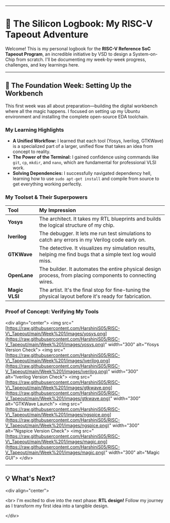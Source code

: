 

-----

# 🚀 The Silicon Logbook: My RISC-V Tapeout Adventure



Welcome! This is my personal logbook for the **RISC-V Reference SoC Tapeout Program**, an incredible initiative by VSD to design a System-on-Chip from scratch. I'll be documenting my week-by-week progress, challenges, and key learnings here.

-----

## 📅 The Foundation Week: Setting Up the Workbench

This first week was all about preparation—building the digital workbench where all the magic happens. I focused on setting up my Ubuntu environment and installing the complete open-source EDA toolchain.

### **My Learning Highlights**

  - **A Unified Workflow:** I learned that each tool (Yosys, Iverilog, GTKWave) is a specialized part of a larger, unified flow that takes an idea from concept to reality.
  - **The Power of the Terminal:** I gained confidence using commands like `git`, `cp`, `mkdir`, and `nano`, which are fundamental for professional VLSI work.
  - **Solving Dependencies:** I successfully navigated dependency hell, learning how to use `sudo apt-get install` and compile from source to get everything working perfectly.

### **My Toolset & Their Superpowers**

| Tool | My Impression |
|:---|:---|
| **Yosys** | The architect. It takes my RTL blueprints and builds the logical structure of my chip. |
| **Iverilog** | The debugger. It lets me run test simulations to catch any errors in my Verilog code early on. |
| **GTKWave** | The detective. It visualizes my simulation results, helping me find bugs that a simple text log would miss. |
| **OpenLane** | The builder. It automates the entire physical design process, from placing components to connecting wires. |
| **Magic VLSI** | The artist. It's the final stop for fine-tuning the physical layout before it's ready for fabrication. |

### **Proof of Concept: Verifying My Tools**

\<div align="center"\>
\<img src="[https://raw.githubusercontent.com/HarshiniS05/RISC-V\_Tapeout/main/Week%201/images/yosys.png](https://raw.githubusercontent.com/HarshiniS05/RISC-V_Tapeout/main/Week%201/images/yosys.png)" width="300" alt="Yosys Version Check"\>
\<img src="[https://raw.githubusercontent.com/HarshiniS05/RISC-V\_Tapeout/main/Week%201/images/iverilog.png](https://raw.githubusercontent.com/HarshiniS05/RISC-V_Tapeout/main/Week%201/images/iverilog.png)" width="300" alt="Iverilog Version Check"\>
\<img src="[https://raw.githubusercontent.com/HarshiniS05/RISC-V\_Tapeout/main/Week%201/images/gtkwave.png](https://raw.githubusercontent.com/HarshiniS05/RISC-V_Tapeout/main/Week%201/images/gtkwave.png)" width="300" alt="GTKWave Launch"\>
\<img src="[https://raw.githubusercontent.com/HarshiniS05/RISC-V\_Tapeout/main/Week%201/images/ngspice.png](https://raw.githubusercontent.com/HarshiniS05/RISC-V_Tapeout/main/Week%201/images/ngspice.png)" width="300" alt="Ngspice Version Check"\>
\<img src="[https://raw.githubusercontent.com/HarshiniS05/RISC-V\_Tapeout/main/Week%201/images/magic.png](https://raw.githubusercontent.com/HarshiniS05/RISC-V_Tapeout/main/Week%201/images/magic.png)" width="300" alt="Magic GUI"\>
\</div\>

-----

## 💡 What's Next?

\<div align="center"\>


\<br\>
I'm excited to dive into the next phase: **RTL design\!** Follow my journey as I transform my first idea into a tangible design.

\</div\>
